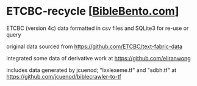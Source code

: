 # ETCBC-recycle [<a href="https://biblebento.com/" target="_blank">BibleBento.com</a>]
ETCBC (version 4c) data formatted in csv files and SQLite3 for re-use or query

original data sourced from https://github.com/ETCBC/text-fabric-data

integrated some data of derivative work at https://github.com/eliranwong

includes data generated by jcuenod; "lxxlexeme.tf" and "sdbh.tf" at https://github.com/jcuenod/biblecrawler-to-tf
